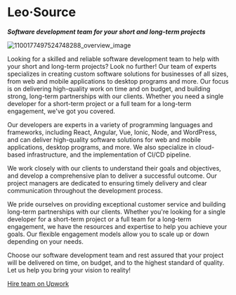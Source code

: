 # Leo·Source

**_Software development team for your short and long-term projects_**

![1100177497524748288_overview_image](https://user-images.githubusercontent.com/1454782/212341853-a85fe4f9-904f-4d2e-a654-4e992b052b8a.jpeg)

Looking for a skilled and reliable software development team to help with your short and long-term projects? Look no further! Our team of experts specializes in creating custom software solutions for businesses of all sizes, from web and mobile applications to desktop programs and more. Our focus is on delivering high-quality work on time and on budget, and building strong, long-term partnerships with our clients. Whether you need a single developer for a short-term project or a full team for a long-term engagement, we've got you covered.

Our developers are experts in a variety of programming languages and frameworks, including React, Angular, Vue, Ionic, Node, and WordPress, and can deliver high-quality software solutions for web and mobile applications, desktop programs, and more. We also specialize in cloud-based infrastructure, and the implementation of CI/CD pipeline.

We work closely with our clients to understand their goals and objectives, and develop a comprehensive plan to deliver a successful outcome. Our project managers are dedicated to ensuring timely delivery and clear communication throughout the development process.

We pride ourselves on providing exceptional customer service and building long-term partnerships with our clients. Whether you're looking for a single developer for a short-term project or a full team for a long-term engagement, we have the resources and expertise to help you achieve your goals. Our flexible engagement models allow you to scale up or down depending on your needs.

Choose our software development team and rest assured that your project will be delivered on time, on budget, and to the highest standard of quality. Let us help you bring your vision to reality!

[Hire team on Upwork](https://www.upwork.com/ag/leosource/)
